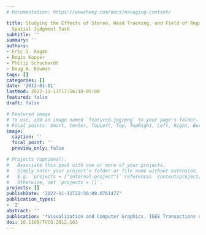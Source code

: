 ```yaml
---
# Documentation: https://wowchemy.com/docs/managing-content/

title: Studying the Effects of Stereo, Head Tracking, and Field of Regard on a Small-Scale
  Spatial Judgment Task
subtitle: ''
summary: ''
authors:
- Eric D. Ragan
- Regis Kopper
- Philip Schuchardt
- Doug A. Bowman
tags: []
categories: []
date: '2013-01-01'
lastmod: 2022-11-11T17:56:10-05:00
featured: false
draft: false

# Featured image
# To use, add an image named `featured.jpg/png` to your page's folder.
# Focal points: Smart, Center, TopLeft, Top, TopRight, Left, Right, BottomLeft, Bottom, BottomRight.
image:
  caption: ''
  focal_point: ''
  preview_only: false

# Projects (optional).
#   Associate this post with one or more of your projects.
#   Simply enter your project's folder or file name without extension.
#   E.g. `projects = ["internal-project"]` references `content/project/deep-learning/index.md`.
#   Otherwise, set `projects = []`.
projects: []
publishDate: '2022-11-11T22:56:09.076147Z'
publication_types:
- '2'
abstract: ''
publication: '*Visualization and Computer Graphics, IEEE Transactions on*'
doi: 10.1109/TVCG.2012.163
---
```

